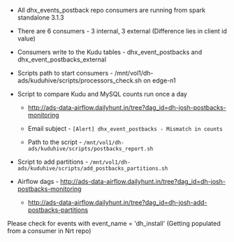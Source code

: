 - All dhx_events_postback repo consumers are running from spark
  standalone 3.1.3

- There are 6 consumers - 3 internal, 3 external (Difference lies in
  client id value)

- Consumers write to the Kudu tables - dhx_event_postbacks and
  dhx_event_postbacks_external

- Scripts path to start consumers -
  /mnt/vol1/dh-ads/kuduhive/scripts/processors_check.sh on edge-n1

- Script to compare Kudu and MySQL counts run once a day

  - <http://ads-data-airflow.dailyhunt.in/tree?dag_id=dh-josh-postbacks-monitoring>

  - Email subject - `[Alert] dhx_event_postbacks - Mismatch in counts`

  - Path to the script -
    `/mnt/vol1/dh-ads/kuduhive/scripts/postbacks_report.sh`

- Script to add partitions -
  `/mnt/vol1/dh-ads/kuduhive/scripts/add_postbacks_partitions.sh`

- Airflow dags -
  <http://ads-data-airflow.dailyhunt.in/tree?dag_id=dh-josh-postbacks-monitoring>

  - <http://ads-data-airflow.dailyhunt.in/tree?dag_id=dh-josh-add-postbacks-partitions>

Please check for events with event_name = 'dh_install' (Getting
populated from a consumer in Nrt repo)
